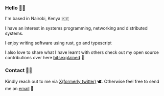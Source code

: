 ### Hello 👋🏾

I'm based in Nairobi, Kenya 🇰🇪

I have an interest in systems programming, networking and distributed systems.

I enjoy writing software using rust, go and typescript

I also love to share what I have learnt with others check out my open source contributions over here [bitsexplained] 🌱



### Contact 🤙🏾

Kindly reach out to me via [X(formerly twitter)] 🕊️. Otherwise feel free to send
me an [email] 📮

[email]: mailto:ndirangu@bitsexplained.com
[X(formerly twitter)]: https://twitter.com/MuatheNdirangu
[bitsexplained]: https://github.com/bitsexplained
